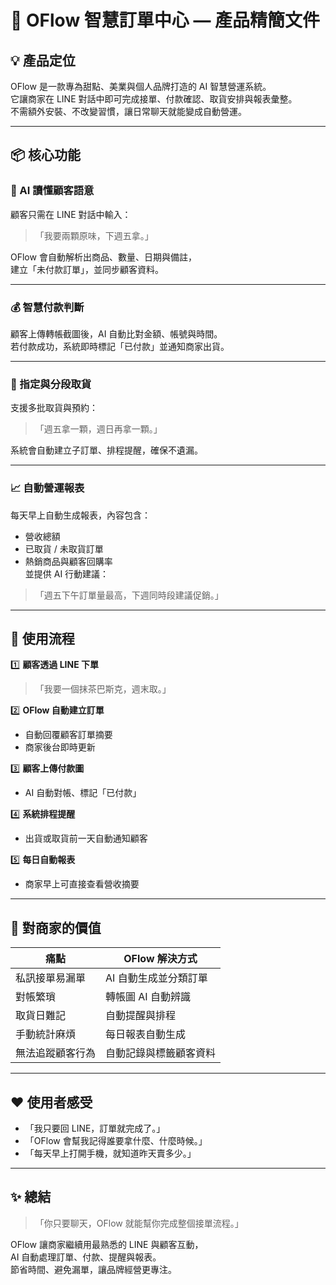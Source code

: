 # 🧾 OFlow 智慧訂單中心 — 產品精簡文件

## 💡 產品定位
OFlow 是一款專為甜點、美業與個人品牌打造的 AI 智慧營運系統。  
它讓商家在 LINE 對話中即可完成接單、付款確認、取貨安排與報表彙整。  
不需額外安裝、不改變習慣，讓日常聊天就能變成自動營運。

---

## 📦 核心功能

### 🧠 AI 讀懂顧客語意
顧客只需在 LINE 對話中輸入：  
> 「我要兩顆原味，下週五拿。」  

OFlow 會自動解析出商品、數量、日期與備註，  
建立「未付款訂單」，並同步顧客資料。

---

### 💰 智慧付款判斷
顧客上傳轉帳截圖後，AI 自動比對金額、帳號與時間。  
若付款成功，系統即時標記「已付款」並通知商家出貨。

---

### 📅 指定與分段取貨
支援多批取貨與預約：  
> 「週五拿一顆，週日再拿一顆。」  

系統會自動建立子訂單、排程提醒，確保不遺漏。

---

### 📈 自動營運報表
每天早上自動生成報表，內容包含：  
- 營收總額  
- 已取貨 / 未取貨訂單  
- 熱銷商品與顧客回購率  
並提供 AI 行動建議：  
> 「週五下午訂單量最高，下週同時段建議促銷。」

---

## 💬 使用流程

1️⃣ **顧客透過 LINE 下單**  
> 「我要一個抹茶巴斯克，週末取。」  

2️⃣ **OFlow 自動建立訂單**  
- 自動回覆顧客訂單摘要  
- 商家後台即時更新  

3️⃣ **顧客上傳付款圖**  
- AI 自動對帳、標記「已付款」  

4️⃣ **系統排程提醒**  
- 出貨或取貨前一天自動通知顧客  

5️⃣ **每日自動報表**  
- 商家早上可直接查看營收摘要  

---

## 🎯 對商家的價值

| 痛點 | OFlow 解決方式 |
|------|----------------|
| 私訊接單易漏單 | AI 自動生成並分類訂單 |
| 對帳繁瑣 | 轉帳圖 AI 自動辨識 |
| 取貨日難記 | 自動提醒與排程 |
| 手動統計麻煩 | 每日報表自動生成 |
| 無法追蹤顧客行為 | 自動記錄與標籤顧客資料 |

---

## ❤️ 使用者感受

- 「我只要回 LINE，訂單就完成了。」  
- 「OFlow 會幫我記得誰要拿什麼、什麼時候。」  
- 「每天早上打開手機，就知道昨天賣多少。」  

---

## ✨ 總結

> 「你只要聊天，OFlow 就能幫你完成整個接單流程。」  

OFlow 讓商家繼續用最熟悉的 LINE 與顧客互動，  
AI 自動處理訂單、付款、提醒與報表。  
節省時間、避免漏單，讓品牌經營更專注。
